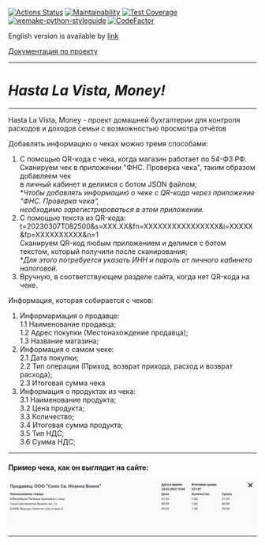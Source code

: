 [![Actions Status](https://github.com/TurtleOld/hasta-la-vista-money/workflows/hasta-la-vista-money/badge.svg)](https://github.com/TurtleOld/hasta-la-vista-money/actions)
[![Maintainability](https://api.codeclimate.com/v1/badges/cbd04aad36a00366e9ca/maintainability)](https://codeclimate.com/github/TurtleOld/hasta-la-vista-money/maintainability)
[![Test Coverage](https://api.codeclimate.com/v1/badges/cbd04aad36a00366e9ca/test_coverage)](https://codeclimate.com/github/TurtleOld/hasta-la-vista-money/test_coverage)
[![wemake-python-styleguide](https://img.shields.io/badge/style-wemake-000000.svg)](https://github.com/wemake-services/wemake-python-styleguide)
[![CodeFactor](https://www.codefactor.io/repository/github/turtleold/hasta-la-vista-money/badge)](https://www.codefactor.io/repository/github/turtleold/hasta-la-vista-money)

English version is available by [link](README_ENG.md)  

[Документация по проекту](https://hasta-la-vista-money.readthedocs.io)

---

# _Hasta La Vista, Money!_  

---

Hasta La Vista, Money - проект домашней бухгалтерии для контроля расходов и доходов семьи с возможностью просмотра отчётов
  

Добавлять информацию о чеках можно тремя способами:   
1. С помощью QR-кода с чека, когда магазин работает по 54-ФЗ РФ.  
Сканируем чек в приложении "ФНС. Проверка чека", таким образом добавляем чек  
в личный кабинет и делимся с ботом JSON файлом;   
*_Чтобы добавлять информацию о чеке с QR-кода через приложение "ФНС. Проверка чека",   
необходимо зарегистрироваться в этом приложении._   
2. С помощью текста из QR-кода: t=20230307T082500&s=XXX.XX&fn=XXXXXXXXXXXXXXXX&i=XXXXX&fp=XXXXXXXXXX&n=1   
Сканируем QR-код любым приложением и делимся с ботом текстом, который получили после сканирования;   
*_Для этого потребуется указать ИНН и пароль от личного кабинета налоговой._   
3. Вручную, в соответствующем разделе сайта, когда нет QR-кода на чеке.  

Информация, которая собирается с чеков:
1. Информармация о продавце:  
1.1 Наименование продавца;  
1.2 Адрес покупки (Местонахождение продавца);  
1.3 Название магазина;
2. Информация о самом чеке:  
2.1 Дата покупки;  
2.2 Тип операции (Приход, возврат прихода, расход и возврат расхода);  
2.3 Итоговая сумма чека
3. Информация о продуктах из чека:  
3.1 Наименование продукта;  
3.2 Цена продукта;  
3.3 Количество;  
3.4 Итоговая сумма продукта;  
3.5 Тип НДС;  
3.6 Сумма НДС;
   


---
#### Пример чека, как он выглядит на сайте:  
![Example Receipt](static/img/example_receipt.jpg)

---

